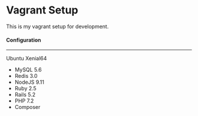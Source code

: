 Vagrant Setup
=============

This is my vagrant setup for development.

#### Configuration
-----------

Ubuntu Xenial64

+ MySQL 5.6
+ Redis 3.0
+ NodeJS 9.11
+ Ruby 2.5
+ Rails 5.2
+ PHP 7.2
+ Composer